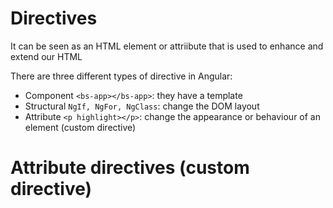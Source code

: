 # Directives

It can be seen as an HTML element or attriibute that is used to enhance and extend our HTML

There are three different types of directive in Angular:
- Component `<bs-app></bs-app>`: they have a template
- Structural `NgIf, NgFor, NgClass`: change the DOM layout
- Attribute `<p highlight></p>`: change the appearance or behaviour of an element (custom directive)

# Attribute directives (custom directive)

